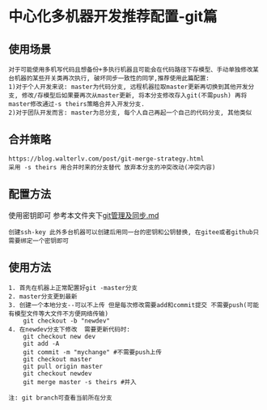 # 中心化多机器开发推荐配置-git篇

## 使用场景
    对于可能使用多机写代码且想备份+多执行机器且可能会在代码路径下存模型、手动单独修改某台机器的某些开关类再次执行, 破坏同步一致性的同学,推荐使用此篇配置:
    1)对于个人开发来说: master为代码分支, 远程机器拉取master更新再切换到其他开发分支, 修改/存模型后如果要再次从master更新, 将本分支修改存入git(不需push) 再将master修改通过-s theirs策略合并入开发分支.
    2)对于团队开发而言: master为总分支, 每个人自己再起一个自己的代码分支, 其他类似

## 合并策略
    https://blog.walterlv.com/post/git-merge-strategy.html
    采用 -s theirs 用合并时来的分支替代 放弃本分支的冲突改动(冲突内容)

## 配置方法
使用密钥即可 参考本文件夹下[git管理及同步.md](./git管理及同步.md)

    创建ssh-key 此外多台机器可以创建后用同一台的密钥和公钥替换, 在gitee或者github只需要绑定一个密钥即可


## 使用方法
    1. 首先在机器上正常配置好git -master分支
    2. master分支更到最新
    3. 创建一个本地分支--可以不上传 但是每次修改需要add和commit提交 不需要push(可能有模型文件等大文件不方便网络传输)
        git checkout -b "newdev"
    4. 在newdev分支下修改  需要更新代码时:
        git checkout new dev
        git add -A
        git commit -m "mychange" #不需要push上传
        git checkout master
        git pull origin master
        git checkout newdev
        git merge master -s theirs #并入

    注: git branch可查看当前所在分支